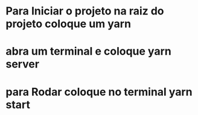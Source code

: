 # Para Iniciar o projeto na  raiz do projeto  coloque um yarn

# abra um terminal e coloque yarn server

# para Rodar coloque no terminal yarn start